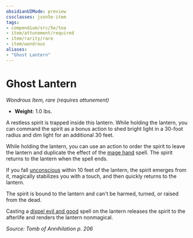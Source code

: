 ```yaml
---
obsidianUIMode: preview
cssclasses: json5e-item
tags:
- compendium/src/5e/toa
- item/attunement/required
- item/rarity/rare
- item/wondrous
aliases: 
- "Ghost Lantern"
---
```

# Ghost Lantern
*Wondrous Item, rare (requires attunement)*  

- **Weight**: 1.0 lbs.

A restless spirit is trapped inside this lantern. While holding the lantern, you can command the spirit as a bonus action to shed bright light in a 30-foot radius and dim light for an additional 30 feet.

While holding the lantern, you can use an action to order the spirit to leave the lantern and duplicate the effect of the [mage hand](/Systems/5e/spells/mage-hand.md) spell. The spirit returns to the lantern when the spell ends.

If you fall [unconscious](/Systems/5e/rules/conditions.md#unconscious) within 10 feet of the lantern, the spirit emerges from it, magically stabilizes you with a touch, and then quickly returns to the lantern.

The spirit is bound to the lantern and can't be harmed, turned, or raised from the dead.

Casting a [dispel evil and good](/Systems/5e/spells/dispel-evil-and-good.md) spell on the lantern releases the spirit to the afterlife and renders the lantern nonmagical.

*Source: Tomb of Annihilation p. 206*